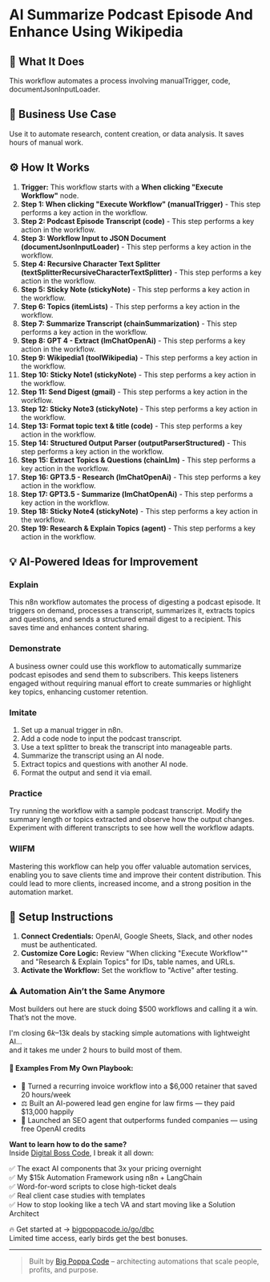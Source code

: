 # AI  Summarize Podcast Episode And Enhance Using Wikipedia

## 🚀 What It Does
This workflow automates a process involving manualTrigger, code, documentJsonInputLoader.

## 💼 Business Use Case
Use it to automate research, content creation, or data analysis. It saves hours of manual work.

## ⚙️ How It Works
1.  **Trigger:** This workflow starts with a **When clicking "Execute Workflow"** node.
2. **Step 1: When clicking "Execute Workflow" (manualTrigger)** - This step performs a key action in the workflow.
3. **Step 2: Podcast Episode Transcript (code)** - This step performs a key action in the workflow.
4. **Step 3: Workflow Input to JSON Document (documentJsonInputLoader)** - This step performs a key action in the workflow.
5. **Step 4: Recursive Character Text Splitter (textSplitterRecursiveCharacterTextSplitter)** - This step performs a key action in the workflow.
6. **Step 5: Sticky Note (stickyNote)** - This step performs a key action in the workflow.
7. **Step 6: Topics (itemLists)** - This step performs a key action in the workflow.
8. **Step 7: Summarize Transcript (chainSummarization)** - This step performs a key action in the workflow.
9. **Step 8: GPT 4 - Extract (lmChatOpenAi)** - This step performs a key action in the workflow.
10. **Step 9: Wikipedia1 (toolWikipedia)** - This step performs a key action in the workflow.
11. **Step 10: Sticky Note1 (stickyNote)** - This step performs a key action in the workflow.
12. **Step 11: Send Digest (gmail)** - This step performs a key action in the workflow.
13. **Step 12: Sticky Note3 (stickyNote)** - This step performs a key action in the workflow.
14. **Step 13: Format topic text & title (code)** - This step performs a key action in the workflow.
15. **Step 14: Structured Output Parser (outputParserStructured)** - This step performs a key action in the workflow.
16. **Step 15: Extract Topics & Questions (chainLlm)** - This step performs a key action in the workflow.
17. **Step 16: GPT3.5 - Research (lmChatOpenAi)** - This step performs a key action in the workflow.
18. **Step 17: GPT3.5 - Summarize (lmChatOpenAi)** - This step performs a key action in the workflow.
19. **Step 18: Sticky Note4 (stickyNote)** - This step performs a key action in the workflow.
20. **Step 19: Research & Explain Topics (agent)** - This step performs a key action in the workflow.

## 💡 AI-Powered Ideas for Improvement
### Explain
This n8n workflow automates the process of digesting a podcast episode. It triggers on demand, processes a transcript, summarizes it, extracts topics and questions, and sends a structured email digest to a recipient. This saves time and enhances content sharing.

### Demonstrate
A business owner could use this workflow to automatically summarize podcast episodes and send them to subscribers. This keeps listeners engaged without requiring manual effort to create summaries or highlight key topics, enhancing customer retention.

### Imitate
1. Set up a manual trigger in n8n.
2. Add a code node to input the podcast transcript.
3. Use a text splitter to break the transcript into manageable parts.
4. Summarize the transcript using an AI node.
5. Extract topics and questions with another AI node.
6. Format the output and send it via email.

### Practice
Try running the workflow with a sample podcast transcript. Modify the summary length or topics extracted and observe how the output changes. Experiment with different transcripts to see how well the workflow adapts.

### WIIFM
Mastering this workflow can help you offer valuable automation services, enabling you to save clients time and improve their content distribution. This could lead to more clients, increased income, and a strong position in the automation market.

## 🔧 Setup Instructions
1. **Connect Credentials:** OpenAI, Google Sheets, Slack, and other nodes must be authenticated.
2. **Customize Core Logic:** Review "When clicking "Execute Workflow"" and "Research & Explain Topics" for IDs, table names, and URLs.
3. **Activate the Workflow:** Set the workflow to "Active" after testing.

### ⚠️ Automation Ain’t the Same Anymore

Most builders out here are stuck doing $500 workflows and calling it a win.  
That’s not the move.  

I'm closing $6k–$13k deals by stacking simple automations with lightweight AI...  
and it takes me under 2 hours to build most of them.

#### 🧠 Examples From My Own Playbook:
- 🔁 Turned a recurring invoice workflow into a $6,000 retainer that saved 20 hours/week  
- ⚖️ Built an AI-powered lead gen engine for law firms — they paid $13,000 happily  
- 🚀 Launched an SEO agent that outperforms funded companies — using free OpenAI credits  

**Want to learn how to do the same?**  
Inside [Digital Boss Code](https://bigpoppacode.io/go/dbc), I break it all down:

✅ The exact AI components that 3x your pricing overnight  
✅ My $15k Automation Framework using n8n + LangChain  
✅ Word-for-word scripts to close high-ticket deals  
✅ Real client case studies with templates  
✅ How to stop looking like a tech VA and start moving like a Solution Architect  

🔥 Get started at → [bigpoppacode.io/go/dbc](https://bigpoppacode.io/go/dbc)  
Limited time access, early birds get the best bonuses.

---
> Built by [Big Poppa Code](https://bigpoppacode.io) – architecting automations that scale people, profits, and purpose.
